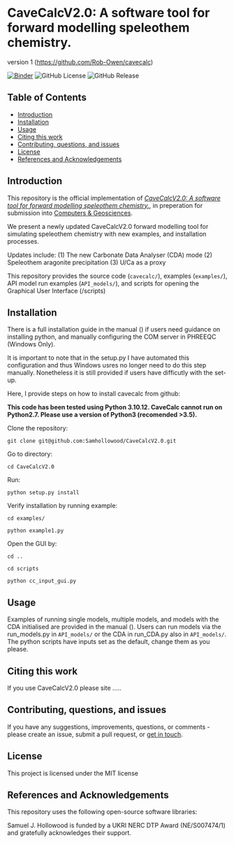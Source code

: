 # CaveCalcV2.0: A software tool for forward modelling speleothem chemistry.
version 1 (https://github.com/Rob-Owen/cavecalc)

[![Binder](https://mybinder.org/badge_logo.svg)](https://mybinder.org/v2/gh/Samhollowood/CaveCalcV2.0/HEAD?urlpath=tree)
![GitHub License](MIT)
![GitHub Release](https://img.shields.io/github/v/release/Samhollowood/CaveCalcV2.0)

## Table of Contents
- [Introduction](#introduction)
- [Installation](#installation)
- [Usage](#usage)
- [Citing this work](#citing-this-work)
- [Contributing, questions, and issues](#contributing-questions-and-issues)
- [License](#license)
- [References and Acknowledgements](#references-and-acknowledgements)


## Introduction
This repository is the official implementation of [_CaveCalcV2.0: A software tool for forward modelling speleothem chemistry._](), in preperation for submission into [Computers & Geosciences](https://www.sciencedirect.com/journal/computers-and-geosciences).

We present a newly updated CaveCalcV2.0 forward modelling tool for simulating speleothem chemistry with new examples, and installation processes.

Updates include:
(1) The new Carbonate Data Analyser (CDA) mode
(2) Speleothem aragonite precipitation
(3) U/Ca as a proxy 

This repository provides the source code (`cavecalc/`), examples (`examples/`), API model run examples (`API_models/`), and scripts for opening the Graphical User Interface (/scripts)

## Installation
There is a full installation guide in the manual () if users need guidance on installing python, and manually configuring the COM server in PHREEQC (Windows Only).

It is important to note that in the setup.py I have automated this configuration and thus Windows usres no longer need to do this step manually. Nonetheless it is still provided if users have difficutly with the set-up.

Here, I provide steps on how to install cavecalc from github:

**This code has been tested using Python 3.10.12. CaveCalc cannot run on Python2.7. Please use a version of Python3 (recomended >3.5).**

Clone the repository:
```shell
git clone git@github.com:Samhollowood/CaveCalcV2.0.git
```

Go to directory:
```shell
cd CaveCalcV2.0
```

Run:
```shell
python setup.py install
```

Verify installation by running example:
```shell
cd examples/
```
```shell
python example1.py
```


Open the GUI by:
```shell
cd ..
```
```shell
cd scripts
```
```shell
python cc_input_gui.py
```



## Usage
Examples of running single models, multiple models, and models with the CDA initialised are provided in the manual (). Users can run models via the run_models.py in `API_models/` or the CDA in run_CDA.py also in 
`API_models/`. The python scripts have inputs set as the default, change them as you please.


## Citing this work
If you use CaveCalcV2.0 please site .....

## Contributing, questions, and issues
If you have any suggestions, improvements, questions, or comments - please create an issue, submit a pull request, or [get in touch](mailto:samuel.hollowood@earth.ox.ac.uk).

## License
This project is licensed under the MIT license

## References and Acknowledgements

This repository uses the following open-source software libraries:






Samuel J. Hollowood is funded by a UKRI NERC DTP Award (NE/S007474/1) and gratefully acknowledges their support.

